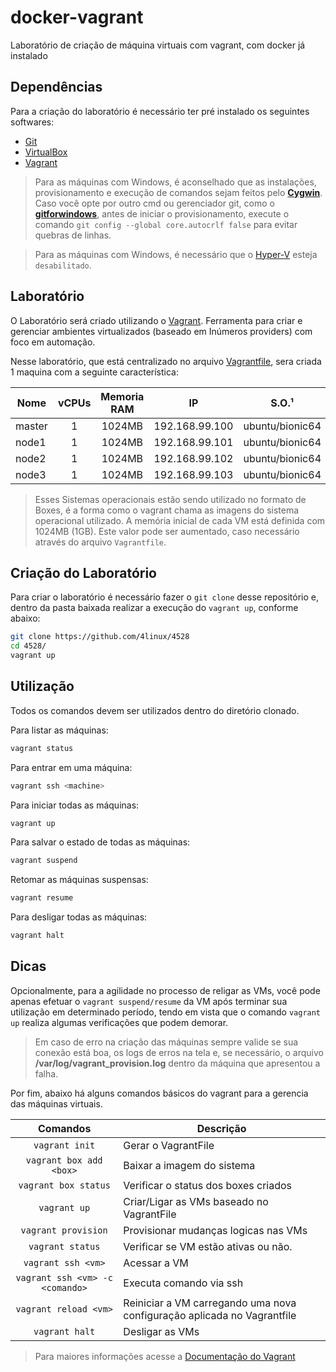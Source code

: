 # docker-vagrant
Laboratório de criação de máquina virtuais com vagrant, com docker já instalado


Dependências
-------------

Para a criação do laboratório é necessário ter pré instalado os seguintes softwares:

* [Git][1]
* [VirtualBox][2]
* [Vagrant][3]

> Para as máquinas com Windows, é aconselhado que as instalações, provisionamento e execução de comandos sejam feitos pelo  **[Cygwin][5]**. Caso você opte por outro cmd ou gerenciador git, como o **[gitforwindows][10]**, antes de iniciar o provisionamento, execute o comando `git config --global core.autocrlf false` para evitar quebras de linhas.

> Para as máquinas com Windows, é necessário que o [Hyper-V][9] esteja `desabilitado`.

Laboratório
-----------

O Laboratório será criado utilizando o [Vagrant][6]. Ferramenta para criar e gerenciar ambientes virtualizados (baseado em Inúmeros providers) com foco em automação.

Nesse laboratório, que está centralizado no arquivo [Vagrantfile][7], sera criada 1 maquina com a seguinte característica:

Nome       | vCPUs | Memoria RAM | IP            | S.O.¹           
---------- |:-----:|:-----------:|:-------------:|:---------------:
master     | 1     | 1024MB | 192.168.99.100 | ubuntu/bionic64
node1      | 1     | 1024MB | 192.168.99.101 | ubuntu/bionic64
node2      | 1     | 1024MB | 192.168.99.102 | ubuntu/bionic64
node3      | 1     | 1024MB | 192.168.99.103 | ubuntu/bionic64

>  Esses Sistemas operacionais estão sendo utilizado no formato de Boxes, é a forma como o vagrant chama as imagens do sistema operacional utilizado.
>  A memória inicial de cada VM está definida com 1024MB (1GB). Este valor pode ser aumentado, caso necessário através do arquivo `Vagrantfile`.

Criação do Laboratório
----------------------

Para criar o laboratório é necessário fazer o `git clone` desse repositório e, dentro da pasta baixada realizar a execução do `vagrant up`, conforme abaixo:

```bash
git clone https://github.com/4linux/4528
cd 4528/
vagrant up
```
Utilização
----------

Todos os comandos devem ser utilizados dentro do diretório clonado.

Para listar as máquinas:

```bash
vagrant status
```

Para entrar em uma máquina:

```bash
vagrant ssh <machine>
```

Para iniciar todas as máquinas:

```bash
vagrant up
```

Para salvar o estado de todas as máquinas:

```bash
vagrant suspend
```

Retomar as máquinas suspensas:

```bash
vagrant resume
```

Para desligar todas as máquinas:

```bash
vagrant halt
```

Dicas
-----

Opcionalmente, para a agilidade no processo de religar as VMs, você pode apenas efetuar o `vagrant suspend/resume` da VM após terminar sua utilização em determinado período, tendo em vista que o comando `vagrant up` realiza algumas verificações que podem demorar.

> Em caso de erro na criação das máquinas sempre valide se sua conexão está boa, os logs de erros na tela e, se necessário, o arquivo **/var/log/vagrant_provision.log** dentro da máquina que apresentou a falha.

Por fim, abaixo há alguns comandos básicos do vagrant para a gerencia das máquinas virtuais.

Comandos                | Descrição
:----------------------:| ---------------------------------------
`vagrant init`          | Gerar o VagrantFile
`vagrant box add <box>` | Baixar a  imagem do sistema
`vagrant box status`    | Verificar o status dos boxes criados
`vagrant up`            | Criar/Ligar as VMs baseado no VagrantFile
`vagrant provision`     | Provisionar mudanças logicas nas VMs
`vagrant status`        | Verificar se VM estão ativas ou não.
`vagrant ssh <vm>`      | Acessar a VM
`vagrant ssh <vm> -c <comando>` | Executa comando via ssh
`vagrant reload <vm>`   | Reiniciar a VM carregando uma nova configuração aplicada no Vagrantfile
`vagrant halt`          | Desligar as VMs

> Para maiores informações acesse a [Documentação do Vagrant][8]



[1]: https://git-scm.com/downloads
[2]: https://www.virtualbox.org/wiki/Downloads
[3]: https://www.vagrantup.com/downloads
[4]: https://www.vagrantup.com/downloads
[5]: https://cygwin.com/install.html
[6]: https://www.vagrantup.com/
[7]: ./Vagrantfile
[8]: https://www.vagrantup.com/docs
[9]: https://docs.microsoft.com/en-us/virtualization/hyper-v-on-windows/about/
[10]: https://gitforwindows.org/
